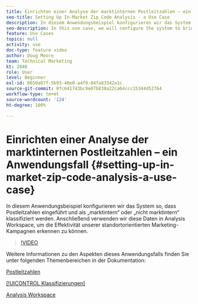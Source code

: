 ```yaml
---
title: Einrichten einer Analyse der marktinternen Postleitzahlen – ein Anwendungsfall
seo-title: Setting Up In-Market Zip Code Analysis - a Use Case
description: In diesem Anwendungsbeispiel konfigurieren wir das System so, dass Postleitzahlen eingeführt und als „marktintern“ oder „nicht marktintern“ klassifiziert werden. Anschließend verwenden wir diese Daten in Analysis Workspace, um die Effektivität unserer standortorientierten Marketing-Kampagnen erkennen zu können.
seo-description: In this use case, we will configure the system to bring in zip codes, classify them as in-market or out-of-market, and then use this data in Analysis Workspace so that we can see the effectiveness of our geo-targeted marketing campaigns.
feature: Use Cases
topics: null
activity: use
doc-type: feature video
author: Doug Moore
team: Technical Marketing
kt: 2846
role: User
level: Beginner
exl-id: 0650a07f-5b93-40e0-a4f0-04fa83342a1c
source-git-commit: 8fc641743bc9e07b838a22ca64ccc15344d52764
workflow-type: tm+mt
source-wordcount: '124'
ht-degree: 100%

---
```


# Einrichten einer Analyse der marktinternen Postleitzahlen – ein Anwendungsfall {#setting-up-in-market-zip-code-analysis-a-use-case}

In diesem Anwendungsbeispiel konfigurieren wir das System so, dass Postleitzahlen eingeführt und als „marktintern“ oder „nicht marktintern“ klassifiziert werden. Anschließend verwenden wir diese Daten in Analysis Workspace, um die Effektivität unserer standortorientierten Marketing-Kampagnen erkennen zu können.

>[!VIDEO](https://video.tv.adobe.com/v/35538/?quality=12&learn=on&captions=ger)

Weitere Informationen zu den Aspekten dieses Anwendungsfalls finden Sie unter folgenden Themenbereichen in der Dokumentation:

[Postleitzahlen](https://experienceleague.adobe.com/docs/analytics/components/dimensions/zip-code.html?lang=de)

[[!UICONTROL Klassifizierungen]](https://experienceleague.adobe.com/docs/analytics/components/classifications/c-classifications.html?lang=de)

[Analysis Workspace](https://experienceleague.adobe.com/docs/analytics/analyze/analysis-workspace/home.html?lang=de)
